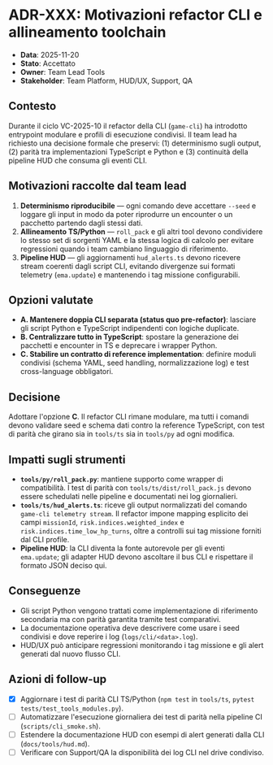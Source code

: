 # ADR-XXX: Motivazioni refactor CLI e allineamento toolchain

- **Data**: 2025-11-20
- **Stato**: Accettato
- **Owner**: Team Lead Tools
- **Stakeholder**: Team Platform, HUD/UX, Support, QA

## Contesto
Durante il ciclo VC-2025-10 il refactor della CLI (`game-cli`) ha introdotto entrypoint modulare e profili di esecuzione condivisi. Il team lead ha richiesto una decisione formale che preservi: (1) determinismo sugli output, (2) parità tra implementazioni TypeScript e Python e (3) continuità della pipeline HUD che consuma gli eventi CLI.

## Motivazioni raccolte dal team lead
1. **Determinismo riproducibile** — ogni comando deve accettare `--seed` e loggare gli input in modo da poter riprodurre un encounter o un pacchetto partendo dagli stessi dati.
2. **Allineamento TS/Python** — `roll_pack` e gli altri tool devono condividere lo stesso set di sorgenti YAML e la stessa logica di calcolo per evitare regressioni quando i team cambiano linguaggio di riferimento.
3. **Pipeline HUD** — gli aggiornamenti `hud_alerts.ts` devono ricevere stream coerenti dagli script CLI, evitando divergenze sui formati telemetry (`ema.update`) e mantenendo i tag missione configurabili.

## Opzioni valutate
- **A. Mantenere doppia CLI separata (status quo pre-refactor)**: lasciare gli script Python e TypeScript indipendenti con logiche duplicate.
- **B. Centralizzare tutto in TypeScript**: spostare la generazione dei pacchetti e encounter in TS e deprecare i wrapper Python.
- **C. Stabilire un contratto di reference implementation**: definire moduli condivisi (schema YAML, seed handling, normalizzazione log) e test cross-language obbligatori.

## Decisione
Adottare l'opzione **C**. Il refactor CLI rimane modulare, ma tutti i comandi devono validare seed e schema dati contro la reference TypeScript, con test di parità che girano sia in `tools/ts` sia in `tools/py` ad ogni modifica.

## Impatti sugli strumenti
- **`tools/py/roll_pack.py`**: mantiene supporto come wrapper di compatibilità. I test di parità con `tools/ts/dist/roll_pack.js` devono essere schedulati nelle pipeline e documentati nei log giornalieri.
- **`tools/ts/hud_alerts.ts`**: riceve gli output normalizzati del comando `game-cli telemetry stream`. Il refactor impone mapping esplicito dei campi `missionId`, `risk.indices.weighted_index` e `risk.indices.time_low_hp_turns`, oltre a controlli sui tag missione forniti dal CLI profile.
- **Pipeline HUD**: la CLI diventa la fonte autorevole per gli eventi `ema.update`; gli adapter HUD devono ascoltare il bus CLI e rispettare il formato JSON deciso qui.

## Conseguenze
- Gli script Python vengono trattati come implementazione di riferimento secondaria ma con parità garantita tramite test comparativi.
- La documentazione operativa deve descrivere come usare i seed condivisi e dove reperire i log (`logs/cli/<data>.log`).
- HUD/UX può anticipare regressioni monitorando i tag missione e gli alert generati dal nuovo flusso CLI.

## Azioni di follow-up
- [x] Aggiornare i test di parità CLI TS/Python (`npm test` in `tools/ts`, `pytest tests/test_tools_modules.py`).
- [ ] Automatizzare l'esecuzione giornaliera dei test di parità nella pipeline CI (`scripts/cli_smoke.sh`).
- [ ] Estendere la documentazione HUD con esempi di alert generati dalla CLI (`docs/tools/hud.md`).
- [ ] Verificare con Support/QA la disponibilità dei log CLI nel drive condiviso.
